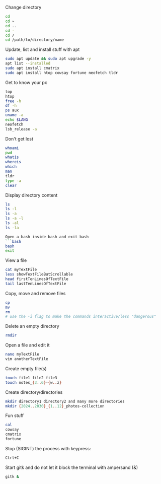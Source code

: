 Change directory
```bash
cd
cd ~
cd ..
cd -
cd /
cd /path/to/directory/name
```

Update, list and install stuff with apt
```bash
sudo apt update && sudo apt upgrade -y
apt list --installed
sudo apt install cmatrix
sudo apt install htop cowsay fortune neofetch tldr 
```

Get to know your pc
```bash
top
htop
free -h
df -h
ps aux
uname -a
echo $LANG
neofetch
lsb_release -a
```

Don't get lost
```bash
whoami
pwd
whatis
whereis
which
man
tldr
type -a
clear
```

Display directory content
```bash
ls
ls -l
ls -a
ls -a -l
ls -al
ls -la

Open a bash inside bash and exit bash
```bash
bash
exit
```

View a file
```bash
cat myTextFile
less showTextFileButScrollable
head firstTenLinesOfTextFile
tail lastTenLinesOfTextFile
```

Copy, move and remove files
```bash
cp
mv
rm
# use the -i flag to make the commands interactive/less "dangerous"
```

Delete an empty directory
```bash
rmdir 
```

Open a file and edit it
```bash
nano myTextFile
vim anotherTextFile
```

Create empty file(s)
```bash
touch file1 file2 file3
touch notes_{3..6}-{w..z}
```

Create directory/directories
```bash
mkdir directory1 directory2 and many more directories
mkdir {2024..2030}_{1..12}_photos-collection
```

Fun stuff
```bash
cal
cowsay
cmatrix
fortune
```

Stop (SIGINT) the process with keypress:
```bash
Ctrl+C
```

Start gitk and do not let it block the terminal with ampersand (&)
```bash
gitk &
```

